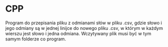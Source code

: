 # CPP
Program do przepisania pliku z odmianami słów w pliku .csv, gdzie słowo i jego odmiany są w jednej linijce do nowego pliku .csv, w którym w każdym wierszu jest słowo i jedna odmiana. Wczytywany plik musi być w tym samym folderze co program.
